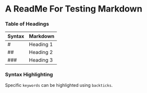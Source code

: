 # A ReadMe For Testing Markdown

### Table of Headings
| Syntax | Markdown |
|-|-|
|#| Heading 1 |
|##| Heading 2 |
|###| Heading 3 |

### Syntax Highlighting
Specific `keywords` can be highlighted using `backticks`.
